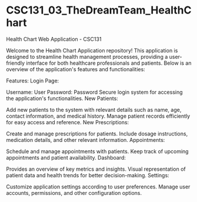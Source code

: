 # CSC131_03_TheDreamTeam_HealthChart
Health Chart Web Application - CSC131

Welcome to the Health Chart Application repository! This application is designed to streamline health management processes, providing a user-friendly interface for both healthcare professionals and patients. Below is an overview of the application's features and functionalities:

Features:
Login Page:

Username: User
Password: Password
Secure login system for accessing the application's functionalities.
New Patients:

Add new patients to the system with relevant details such as name, age, contact information, and medical history.
Manage patient records efficiently for easy access and reference.
New Prescriptions:

Create and manage prescriptions for patients.
Include dosage instructions, medication details, and other relevant information.
Appointments:

Schedule and manage appointments with patients.
Keep track of upcoming appointments and patient availability.
Dashboard:

Provides an overview of key metrics and insights.
Visual representation of patient data and health trends for better decision-making.
Settings:

Customize application settings according to user preferences.
Manage user accounts, permissions, and other configuration options.
